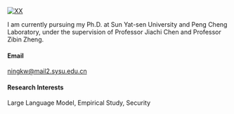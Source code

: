 [![XX](https://img.shields.io/badge/XX-github-blue?logo=github)](https://github.com/XX)

I am currently pursuing my Ph.D. at Sun Yat-sen University and Peng Cheng Laboratory, under the supervision of Professor Jiachi Chen and Professor Zibin Zheng.

#### Email  
ningkw@mail2.sysu.edu.cn


#### Research Interests  
Large Language Model, Empirical Study, Security
